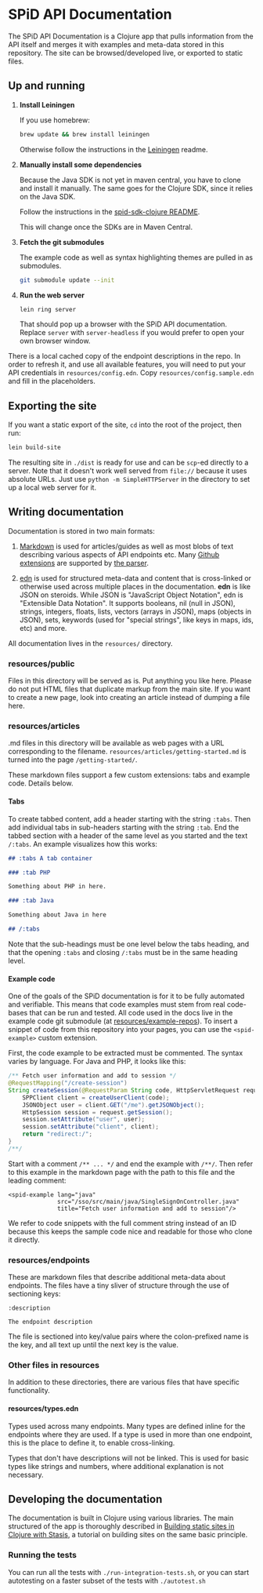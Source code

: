 # SPiD API Documentation

The SPiD API Documentation is a Clojure app that pulls information
from the API itself and merges it with examples and meta-data stored
in this repository. The site can be browsed/developed live, or
exported to static files.

## Up and running

1. **Install Leiningen**

   If you use homebrew:

   ```sh
   brew update && brew install leiningen
   ```

   Otherwise follow the instructions in the
   [Leiningen](https://github.com/technomancy/leiningen#leiningen)
   readme.

2. **Manually install some dependencies**

   Because the Java SDK is not yet in maven central, you have to clone and
   install it manually. The same goes for the Clojure SDK, since it relies
   on the Java SDK.

   Follow the instructions in the [spid-sdk-clojure README](https://github.com/spid-tech-docs/spid-sdk-clojure).

   This will change once the SDKs are in Maven Central.

3. **Fetch the git submodules**

   The example code as well as syntax highlighting themes are pulled in as
   submodules.

   ```sh
   git submodule update --init
   ```

4. **Run the web server**

   ```sh
   lein ring server
   ```

   That should pop up a browser with the SPiD API documentation.
   Replace `server` with `server-headless` if you would prefer to open
   your own browser window.

There is a local cached copy of the endpoint descriptions in the repo. In order
to refresh it, and use all available features, you will need to put your API
credentials in `resources/config.edn`. Copy `resources/config.sample.edn` and
fill in the placeholders.

## Exporting the site

If you want a static export of the site, `cd` into the root of the project, then
run:

```sh
lein build-site
```

The resulting site in `./dist` is ready for use and can be `scp`-ed directly to
a server. Note that it doesn't work well served from `file://` because it
uses absolute URLs. Just use `python -m SimpleHTTPServer` in the directory to
set up a local web server for it.

## Writing documentation

Documentation is stored in two main formats:

1. [Markdown](http://daringfireball.net/projects/markdown/syntax) is used for
   articles/guides as well as most blobs of text describing various aspects of
   API endpoints etc. Many
   [Github extensions](https://help.github.com/articles/github-flavored-markdown)
   are supported by [the parser](https://github.com/sirthias/pegdown).

2. [edn](https://github.com/edn-format/edn) is used for structured meta-data
   and content that is cross-linked or otherwise used across multiple places in
   the documentation. **edn** is like JSON on steroids. While JSON is
   "JavaScript Object Notation", edn is "Extensible Data Notation". It
   supports booleans, nil (null in JSON), strings, integers, floats, lists,
   vectors (arrays in JSON), maps (objects in JSON), sets, keywords (used for
   "special strings", like keys in maps, ids, etc) and more.

All documentation lives in the `resources/` directory.

### resources/public

Files in this directory will be served as is. Put anything you like here. Please
do not put HTML files that duplicate markup from the main site. If you want to
create a new page, look into creating an article instead of dumping a file here.

### resources/articles

.md files in this directory will be available as web pages with a URL
corresponding to the filename. `resources/articles/getting-started.md` is turned
into the page `/getting-started/`.

These markdown files support a few custom extensions: tabs and example
code. Details below.

#### Tabs

To create tabbed content, add a header starting with the string `:tabs`. Then
add individual tabs in sub-headers starting with the string `:tab`. End the tabbed
section with a header of the same level as you started and the text `/:tabs`. An
example visualizes how this works:

```md
## :tabs A tab container

### :tab PHP

Something about PHP in here.

### :tab Java

Something about Java in here

## /:tabs
```

Note that the sub-headings must be one level below the tabs heading,
and that the opening `:tabs` and closing `/:tabs` must be in the same
heading level.

#### Example code

One of the goals of the SPiD documentation is for it to be fully automated and
verifiable. This means that code examples must stem from real code-bases that
can be run and tested. All code used in the docs live in the example code git
submodule (at [resources/example-repos](./resources/example-repos)). To insert a
snippet of code from this repository into your pages, you can use the
`<spid-example>` custom extension.

First, the code example to be extracted must be commented. The syntax varies by
language. For Java and PHP, it looks like this:

```java
/** Fetch user information and add to session */
@RequestMapping("/create-session")
String createSession(@RequestParam String code, HttpServletRequest request) throws SPPClientException, SPPClientResponseException, SPPClientRefreshTokenException {
    SPPClient client = createUserClient(code);
    JSONObject user = client.GET("/me").getJSONObject();
    HttpSession session = request.getSession();
    session.setAttribute("user", user);
    session.setAttribute("client", client);
    return "redirect:/";
}
/**/
```

Start with a comment `/** ... */` and end the example with `/**/`. Then refer to
this example in the markdown page with the path to this file and the leading
comment:

```
<spid-example lang="java"
              src="/sso/src/main/java/SingleSignOnController.java"
              title="Fetch user information and add to session"/>
```

We refer to code snippets with the full comment string instead of an
ID because this keeps the sample code nice and readable for those who
clone it directly.

### resources/endpoints

These are markdown files that describe additional meta-data about endpoints.
The files have a tiny sliver of structure through the use of sectioning keys:

```text
:description

The endpoint description
```

The file is sectioned into key/value pairs where the colon-prefixed name is the
key, and all text up until the next key is the value.

### Other files in resources

In addition to these directories, there are various files that have specific
functionality.

#### resources/types.edn

Types used across many endpoints. Many types are defined inline for the
endpoints where they are used. If a type is used in more than one endpoint, this
is the place to define it, to enable cross-linking.

Types that don't have descriptions will not be linked. This is used for basic
types like strings and numbers, where additional explanation is not necessary.

## Developing the documentation

The documentation is built in Clojure using various libraries. The main
structured of the app is thoroughly described in
[Building static sites in Clojure with Stasis](http://cjohansen.no/building-static-sites-in-clojure-with-stasis),
a tutorial on building sites on the same basic principle.

### Running the tests

You can run all the tests with `./run-integration-tests.sh`, or you
can start autotesting on a faster subset of the tests with
`./autotest.sh`
